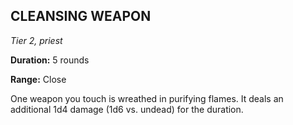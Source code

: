 ## CLEANSING WEAPON

_Tier 2, priest_

**Duration:** 5 rounds

**Range:** Close

One weapon you touch is wreathed in purifying flames. It deals an additional 1d4 damage (1d6 vs. undead) for the duration.

